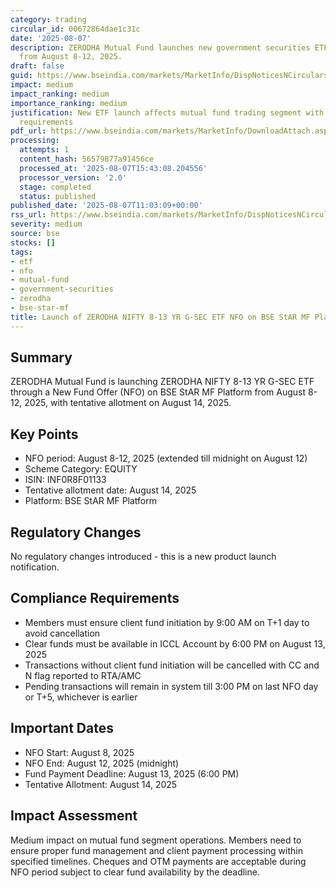 ```yaml
---
category: trading
circular_id: 00672864dae1c31c
date: '2025-08-07'
description: ZERODHA Mutual Fund launches new government securities ETF with NFO period
  from August 8-12, 2025.
draft: false
guid: https://www.bseindia.com/markets/MarketInfo/DispNoticesNCirculars.aspx?Noticeid={7FDD72CE-F37A-4B14-9618-5FA144A7A0C0}&noticeno=20250807-13&dt=08/07/2025&icount=13&totcount=68&flag=0
impact: medium
impact_ranking: medium
importance_ranking: medium
justification: New ETF launch affects mutual fund trading segment with specific operational
  requirements
pdf_url: https://www.bseindia.com/markets/MarketInfo/DownloadAttach.aspx?id=20250807-13&attachedId=
processing:
  attempts: 1
  content_hash: 56579877a91456ce
  processed_at: '2025-08-07T15:43:08.204556'
  processor_version: '2.0'
  stage: completed
  status: published
published_date: '2025-08-07T11:03:09+00:00'
rss_url: https://www.bseindia.com/markets/MarketInfo/DispNoticesNCirculars.aspx?Noticeid={7FDD72CE-F37A-4B14-9618-5FA144A7A0C0}&noticeno=20250807-13&dt=08/07/2025&icount=13&totcount=68&flag=0
severity: medium
source: bse
stocks: []
tags:
- etf
- nfo
- mutual-fund
- government-securities
- zerodha
- bse-star-mf
title: Launch of ZERODHA NIFTY 8-13 YR G-SEC ETF NFO on BSE StAR MF Platform
---
```


## Summary

ZERODHA Mutual Fund is launching ZERODHA NIFTY 8-13 YR G-SEC ETF through a New Fund Offer (NFO) on BSE StAR MF Platform from August 8-12, 2025, with tentative allotment on August 14, 2025.

## Key Points

- NFO period: August 8-12, 2025 (extended till midnight on August 12)
- Scheme Category: EQUITY
- ISIN: INF0R8F01133
- Tentative allotment date: August 14, 2025
- Platform: BSE StAR MF Platform

## Regulatory Changes

No regulatory changes introduced - this is a new product launch notification.

## Compliance Requirements

- Members must ensure client fund initiation by 9:00 AM on T+1 day to avoid cancellation
- Clear funds must be available in ICCL Account by 6:00 PM on August 13, 2025
- Transactions without client fund initiation will be cancelled with CC and N flag reported to RTA/AMC
- Pending transactions will remain in system till 3:00 PM on last NFO day or T+5, whichever is earlier

## Important Dates

- NFO Start: August 8, 2025
- NFO End: August 12, 2025 (midnight)
- Fund Payment Deadline: August 13, 2025 (6:00 PM)
- Tentative Allotment: August 14, 2025

## Impact Assessment

Medium impact on mutual fund segment operations. Members need to ensure proper fund management and client payment processing within specified timelines. Cheques and OTM payments are acceptable during NFO period subject to clear fund availability by the deadline.
